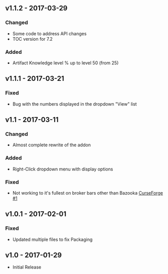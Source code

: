 ## v1.1.2 - 2017-03-29
### Changed
- Some code to address API changes
- TOC version for 7.2
### Added
- Artifact Knowledge level % up to level 50 (from 25)

## v1.1.1 - 2017-03-21
### Fixed
- Bug with the numbers displayed in the dropdown "View" list

## v1.1 - 2017-03-11
### Changed
- Almost complete rewrite of the addon
### Added
- Right-Click dropdown menu with display options
### Fixed
- Not working to it's fullest on broker bars other than Bazooka [CurseForge #1](https://wow.curseforge.com/projects/m4x-artifactbroker/issues/1)

## v1.0.1 - 2017-02-01
### Fixed
- Updated multiple files to fix Packaging

## v1.0 - 2017-01-29
- Initial Release